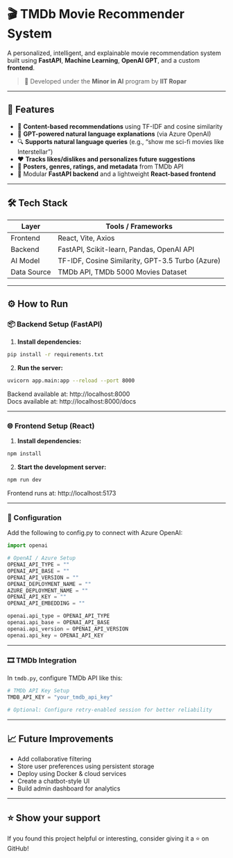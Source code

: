# 🎬 TMDb Movie Recommender System

A personalized, intelligent, and explainable movie recommendation system built using **FastAPI**, **Machine Learning**, **OpenAI GPT**, and a custom **frontend**.

> 🚀 Developed under the **Minor in AI** program by **IIT Ropar**

---

## 📌 Features

- 🎯 **Content-based recommendations** using TF-IDF and cosine similarity
- 🧠 **GPT-powered natural language explanations** (via Azure OpenAI)
- 🔍 **Supports natural language queries** (e.g., “show me sci-fi movies like Interstellar”)
- ❤️ **Tracks likes/dislikes and personalizes future suggestions**
- 🎨 **Posters, genres, ratings, and metadata** from TMDb API
- 🔗 Modular **FastAPI backend** and a lightweight **React-based frontend**

---

## 🛠️ Tech Stack

| Layer       | Tools / Frameworks                             |
|------------|------------------------------------------------|
| Frontend   | React, Vite, Axios                             |
| Backend    | FastAPI, Scikit-learn, Pandas, OpenAI API      |
| AI Model   | TF-IDF, Cosine Similarity, GPT-3.5 Turbo (Azure) |
| Data Source| TMDb API, TMDb 5000 Movies Dataset             |

---

## ⚙️ How to Run

### 📦 Backend Setup (FastAPI)

1. **Install dependencies:**

```bash
pip install -r requirements.txt
```

2. **Run the server:**

```bash
uvicorn app.main:app --reload --port 8000
```

Backend available at: http://localhost:8000  
Docs available at: http://localhost:8000/docs

---

### 🌐 Frontend Setup (React)

1. **Install dependencies:**

```bash
npm install
```

2. **Start the development server:**

```bash
npm run dev
```

Frontend runs at: http://localhost:5173

---

### 🧠 Configuration

Add the following to config.py to connect with Azure OpenAI:

```python
import openai

# OpenAI / Azure Setup
OPENAI_API_TYPE = ""
OPENAI_API_BASE = ""
OPENAI_API_VERSION = ""
OPENAI_DEPLOYMENT_NAME = ""
AZURE_DEPLOYMENT_NAME = ""
OPENAI_API_KEY = ""
OPENAI_API_EMBEDDING = ""

openai.api_type = OPENAI_API_TYPE
openai.api_base = OPENAI_API_BASE
openai.api_version = OPENAI_API_VERSION
openai.api_key = OPENAI_API_KEY
```

---

### 🎞️ TMDb Integration

In `tmdb.py`, configure TMDb API like this:

```python
# TMDb API Key Setup
TMDB_API_KEY = "your_tmdb_api_key"

# Optional: Configure retry-enabled session for better reliability
```

---

## 📈 Future Improvements

- Add collaborative filtering  
- Store user preferences using persistent storage  
- Deploy using Docker & cloud services  
- Create a chatbot-style UI  
- Build admin dashboard for analytics  

---

## ⭐ Show your support

If you found this project helpful or interesting, consider giving it a ⭐ on GitHub!
